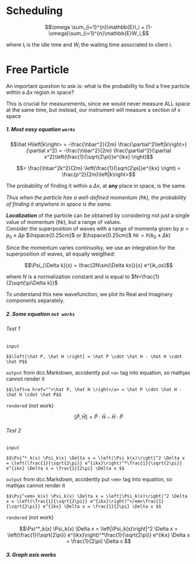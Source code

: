# Scheduling

$$\omega \sum_{i=1}^{n}\mathbb{E}I_i + (1-\omega)\sum_{i=1}^{n}\mathbb{E}W_i,$$

where $I_i$ is the idle time and $W_i$ the waiting time associated to client $i$.

# Free Particle

An important question to ask is: what is the probability to find a free particle within a $\Delta x$ region in space? 

This is crucial for measurements, since we would never measure ALL space at the same time, but instead, our instrument will measure a section of $x$ space 

##### 1. Most easy equation `works`

$$\hat H\left|k\right> = -\frac{\hbar^2}{2m} \frac{\partial^2\left|k\right>}{\partial x^2}
= -\frac{\hbar^2}{2m} \frac{\partial^2}{\partial x^2}\left(\frac{1}{\sqrt{2\pi}}e^{ikx} \right)$$

$$= \frac{\hbar^2k^2}{2m} \left(\frac{1}{\sqrt{2\pi}}e^{ikx} \right)  = \frac{p^2}{2m}\left|k\right>$$

The probability of finding it within a $\Delta x$, at **any** place in space, is the same.

*Thus when the particle has a well-defined momentum ($\hbar k$),  the probability of finding it anywhere in space is the same.*


***Localization*** of the particle can be obtained by considering not just a single value of momentum ($\hbar k$), but a range of values.  
Consider the superposition of waves with a range of momenta given by 
$p=p_0 \pm \Delta p$ $\hspace{0.25cm}$ or $\hspace{0.25cm}$ $\hbar k = \hbar(k_0 \pm \Delta k)$


Since the momentum varies continuolsy, we use an integration for the superposition of waves, all equally weigthed:   

$$\Psi_{\Delta k}(x) = \frac{2N\sin(\Delta kx)}{x} e^{ik_ox}$$

where $N$ is a normalization constant and is equal to $N=\frac{1}{2\sqrt{\pi\Delta k}}$


To understand this new wavefunction, we plot its Real and Imaginary components separately.   


##### 2. Some equation `not works`

###### Test 1

`input`

```
$$\left[\hat P, \hat H \right] = \hat P \cdot \hat H - \hat H \cdot \hat P$$ 
```

`output` from dcc.Markdown, accidently put `<a>` tag into equation, so mathjax cannot render it

```
$$\left<a href="">\hat P, \hat H \right</a> = \hat P \cdot \hat H - \hat H \cdot \hat P$$
```

`rendered` (not work)

$$\left[\hat P, \hat H \right] = \hat P \cdot \hat H - \hat H \cdot \hat P$$ 

###### Test 2

`input`

```
$$\Psi^*_k(x) \Psi_k(x) \Delta x = \left|\Psi_k(x)\right|^2 \Delta x 
= \left(\frac{1}{\sqrt{2\pi}} e^{ikx}\right)^*\frac{1}{\sqrt{2\pi}} e^{ikx} \Delta x = \frac{1}{2\pi} \Delta x $$
```

`output` from dcc.Markdown, accidently put `<em>` tag into equation, so mathjax cannot render it

```
$$\Psi^<em>_k(x) \Psi_k(x) \Delta x = \left|\Psi_k(x)\right|^2 \Delta x = \left(\frac{1}{\sqrt{2\pi}} e^{ikx}\right)^</em>\frac{1}{\sqrt{2\pi}} e^{ikx} \Delta x = \frac{1}{2\pi} \Delta x $$
```

`rendered` (not work)

$$\Psi^*_k(x) \Psi_k(x) \Delta x = \left|\Psi_k(x)\right|^2 \Delta x = \left(\frac{1}{\sqrt{2\pi}} e^{ikx}\right)^*\frac{1}{\sqrt{2\pi}} e^{ikx} \Delta x = \frac{1}{2\pi} \Delta x $$


##### 3. Graph axis works